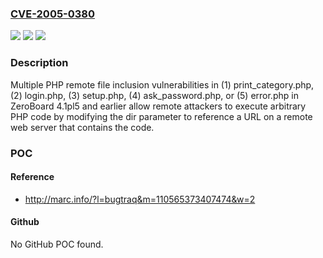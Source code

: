### [CVE-2005-0380](https://cve.mitre.org/cgi-bin/cvename.cgi?name=CVE-2005-0380)
![](https://img.shields.io/static/v1?label=Product&message=n%2Fa&color=blue)
![](https://img.shields.io/static/v1?label=Version&message=n%2Fa&color=blue)
![](https://img.shields.io/static/v1?label=Vulnerability&message=n%2Fa&color=brighgreen)

### Description

Multiple PHP remote file inclusion vulnerabilities in (1) print_category.php, (2) login.php, (3) setup.php, (4) ask_password.php, or (5) error.php in ZeroBoard 4.1pl5 and earlier allow remote attackers to execute arbitrary PHP code by modifying the dir parameter to reference a URL on a remote web server that contains the code.

### POC

#### Reference
- http://marc.info/?l=bugtraq&m=110565373407474&w=2

#### Github
No GitHub POC found.

